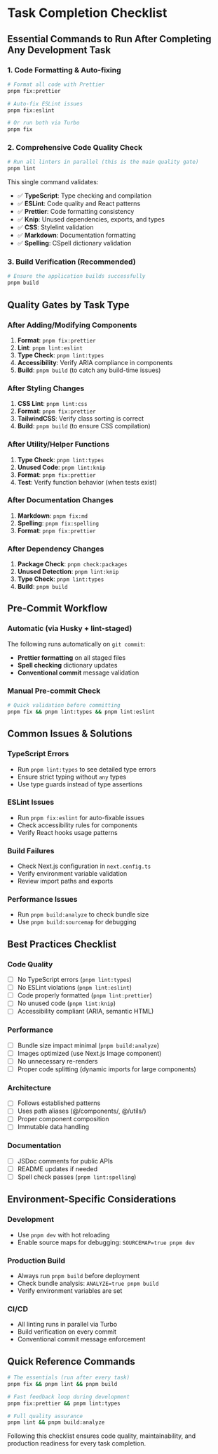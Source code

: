 # Task Completion Checklist

## Essential Commands to Run After Completing Any Development Task

### 1. Code Formatting & Auto-fixing

```bash
# Format all code with Prettier
pnpm fix:prettier

# Auto-fix ESLint issues
pnpm fix:eslint

# Or run both via Turbo
pnpm fix
```

### 2. Comprehensive Code Quality Check

```bash
# Run all linters in parallel (this is the main quality gate)
pnpm lint
```

This single command validates:

- ✅ **TypeScript**: Type checking and compilation
- ✅ **ESLint**: Code quality and React patterns
- ✅ **Prettier**: Code formatting consistency
- ✅ **Knip**: Unused dependencies, exports, and types
- ✅ **CSS**: Stylelint validation
- ✅ **Markdown**: Documentation formatting
- ✅ **Spelling**: CSpell dictionary validation

### 3. Build Verification (Recommended)

```bash
# Ensure the application builds successfully
pnpm build
```

## Quality Gates by Task Type

### After Adding/Modifying Components

1. **Format**: `pnpm fix:prettier`
2. **Lint**: `pnpm lint:eslint`
3. **Type Check**: `pnpm lint:types`
4. **Accessibility**: Verify ARIA compliance in components
5. **Build**: `pnpm build` (to catch any build-time issues)

### After Styling Changes

1. **CSS Lint**: `pnpm lint:css`
2. **Format**: `pnpm fix:prettier`
3. **TailwindCSS**: Verify class sorting is correct
4. **Build**: `pnpm build` (to ensure CSS compilation)

### After Utility/Helper Functions

1. **Type Check**: `pnpm lint:types`
2. **Unused Code**: `pnpm lint:knip`
3. **Format**: `pnpm fix:prettier`
4. **Test**: Verify function behavior (when tests exist)

### After Documentation Changes

1. **Markdown**: `pnpm fix:md`
2. **Spelling**: `pnpm fix:spelling`
3. **Format**: `pnpm fix:prettier`

### After Dependency Changes

1. **Package Check**: `pnpm check:packages`
2. **Unused Detection**: `pnpm lint:knip`
3. **Type Check**: `pnpm lint:types`
4. **Build**: `pnpm build`

## Pre-Commit Workflow

### Automatic (via Husky + lint-staged)

The following runs automatically on `git commit`:

- **Prettier formatting** on all staged files
- **Spell checking** dictionary updates
- **Conventional commit** message validation

### Manual Pre-commit Check

```bash
# Quick validation before committing
pnpm fix && pnpm lint:types && pnpm lint:eslint
```

## Common Issues & Solutions

### TypeScript Errors

- Run `pnpm lint:types` to see detailed type errors
- Ensure strict typing without `any` types
- Use type guards instead of type assertions

### ESLint Issues

- Run `pnpm fix:eslint` for auto-fixable issues
- Check accessibility rules for components
- Verify React hooks usage patterns

### Build Failures

- Check Next.js configuration in `next.config.ts`
- Verify environment variable validation
- Review import paths and exports

### Performance Issues

- Run `pnpm build:analyze` to check bundle size
- Use `pnpm build:sourcemap` for debugging

## Best Practices Checklist

### Code Quality

- [ ] No TypeScript errors (`pnpm lint:types`)
- [ ] No ESLint violations (`pnpm lint:eslint`)
- [ ] Code properly formatted (`pnpm lint:prettier`)
- [ ] No unused code (`pnpm lint:knip`)
- [ ] Accessibility compliant (ARIA, semantic HTML)

### Performance

- [ ] Bundle size impact minimal (`pnpm build:analyze`)
- [ ] Images optimized (use Next.js Image component)
- [ ] No unnecessary re-renders
- [ ] Proper code splitting (dynamic imports for large components)

### Architecture

- [ ] Follows established patterns
- [ ] Uses path aliases (@/components/, @/utils/)
- [ ] Proper component composition
- [ ] Immutable data handling

### Documentation

- [ ] JSDoc comments for public APIs
- [ ] README updates if needed
- [ ] Spell check passes (`pnpm lint:spelling`)

## Environment-Specific Considerations

### Development

- Use `pnpm dev` with hot reloading
- Enable source maps for debugging: `SOURCEMAP=true pnpm dev`

### Production Build

- Always run `pnpm build` before deployment
- Check bundle analysis: `ANALYZE=true pnpm build`
- Verify environment variables are set

### CI/CD

- All linting runs in parallel via Turbo
- Build verification on every commit
- Conventional commit message enforcement

## Quick Reference Commands

```bash
# The essentials (run after every task)
pnpm fix && pnpm lint && pnpm build

# Fast feedback loop during development
pnpm fix:prettier && pnpm lint:types

# Full quality assurance
pnpm lint && pnpm build:analyze
```

Following this checklist ensures code quality, maintainability, and production readiness for every task completion.
